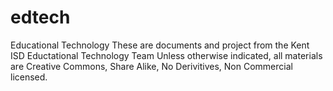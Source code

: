 edtech
======

Educational Technology 
These are documents and project from the Kent ISD Eductational Technology Team
Unless otherwise indicated, all materials are Creative Commons, Share Alike, No Derivitives, Non Commercial licensed.
